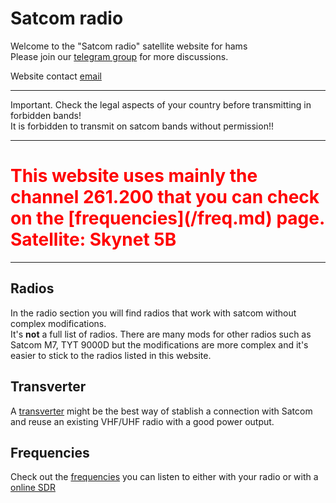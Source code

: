 # Satcom radio

Welcome to the "Satcom radio" satellite website for hams  
Please join our [telegram group](https://t.me/satcom_radio) for more discussions.

Website contact [email](satcomradioham@gmail.com)

------

Important. Check the legal aspects of your country before transmitting in forbidden bands!  
It is forbidden to transmit on satcom bands without permission!!

------

<h1><span style="color:red">This website uses mainly the channel 261.200 that you can check on the [frequencies](/freq.md) page.  
Satellite: Skynet 5B</span></h1> 

------

## Radios

In the radio section you will find radios that work with satcom without complex modifications.  
It's **not** a full list of radios. There are many mods for other radios such as Satcom M7, TYT 9000D 
but the modifications are more complex and it's easier to stick to the radios listed in this website.

## Transverter

A [transverter](/transverters/index.md) might be the best way of stablish a connection with Satcom and reuse an existing VHF/UHF radio with a good power output.

## Frequencies

Check out the [frequencies](/freq.md) you can listen to either with your radio or with a [online SDR](/sdr.md)

